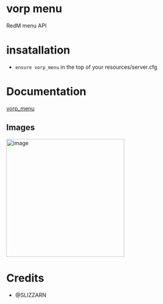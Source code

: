 # vorp menu 

RedM menu API

# insatallation

- `ensure vorp_menu` in the top of your resources/server.cfg 

# Documentation

[vorp_menu](https://docs.vorp-core.com/api-reference/menu)


## Images

<img width="310" alt="image" src="https://user-images.githubusercontent.com/87246847/177007395-6230bbb6-22cc-459d-8b7b-aa8eced04050.png">


# Credits
* @SLIZZARN
